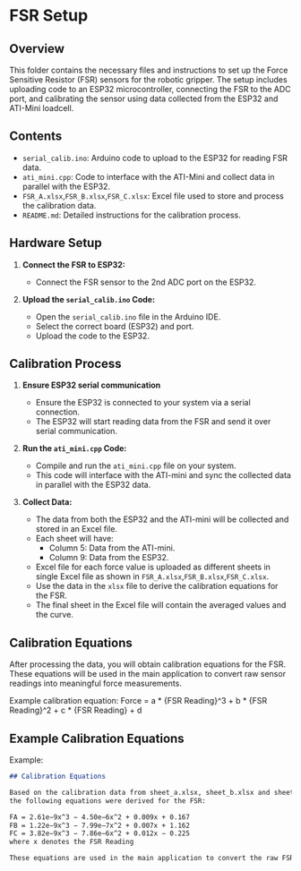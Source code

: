 # FSR Setup

## Overview

This folder contains the necessary files and instructions to set up the Force Sensitive Resistor (FSR) sensors for the robotic gripper. The setup includes uploading code to an ESP32 microcontroller, connecting the FSR to the ADC port, and calibrating the sensor using data collected from the ESP32 and ATI-Mini loadcell.

## Contents

- `serial_calib.ino`: Arduino code to upload to the ESP32 for reading FSR data.
- `ati_mini.cpp`: Code to interface with the ATI-Mini and collect data in parallel with the ESP32.
- `FSR_A.xlsx`,`FSR_B.xlsx`,`FSR_C.xlsx`: Excel file used to store and process the calibration data.
- `README.md`: Detailed instructions for the calibration process.

## Hardware Setup

1. **Connect the FSR to ESP32:**
    - Connect the FSR sensor to the 2nd ADC port on the ESP32.

2. **Upload the `serial_calib.ino` Code:**
    - Open the `serial_calib.ino` file in the Arduino IDE.
    - Select the correct board (ESP32) and port.
    - Upload the code to the ESP32.

## Calibration Process

1. **Ensure ESP32 serial communication**
    - Ensure the ESP32 is connected to your system via a serial connection.
    - The ESP32 will start reading data from the FSR and send it over serial communication.

2. **Run the `ati_mini.cpp` Code:**
    - Compile and run the `ati_mini.cpp` file on your system.
    - This code will interface with the ATI-mini and sync the collected data in parallel with the ESP32 data.

3. **Collect Data:**
    - The data from both the ESP32 and the ATI-mini will be collected and stored in an Excel file.
    - Each sheet will have:
        - Column 5: Data from the ATI-mini.
        - Column 9: Data from the ESP32.
    - Excel file for each force value is uploaded as different sheets in single Excel file as shown in `FSR_A.xlsx`,`FSR_B.xlsx`,`FSR_C.xlsx`.
    - Use the data in the `xlsx` file to derive the calibration equations for the FSR.
    - The final sheet in the Excel file will contain the averaged values and the curve.

## Calibration Equations

After processing the data, you will obtain calibration equations for the FSR. These equations will be used in the main application to convert raw sensor readings into meaningful force measurements.

Example calibration equation:
Force = a * {FSR Reading}^3 + b * {FSR Reading}^2 + c * {FSR Reading} + d 

## Example Calibration Equations

Example:
```markdown
## Calibration Equations

Based on the calibration data from sheet_a.xlsx, sheet_b.xlsx and sheet_c.xlsx for three different FSRs recpectively,
the following equations were derived for the FSR:

FA = 2.61e−9x^3 − 4.50e−6x^2 + 0.009x + 0.167
FB = 1.22e−9x^3 − 7.99e−7x^2 + 0.007x + 1.162
FC = 3.82e−9x^3 − 7.86e−6x^2 + 0.012x − 0.225
where x denotes the FSR Reading

These equations are used in the main application to convert the raw FSR readings into force measurements.

